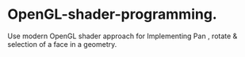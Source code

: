 # OpenGL-shader-programming.
Use modern OpenGL shader approach for Implementing Pan , rotate &amp; selection of a face in a geometry.
